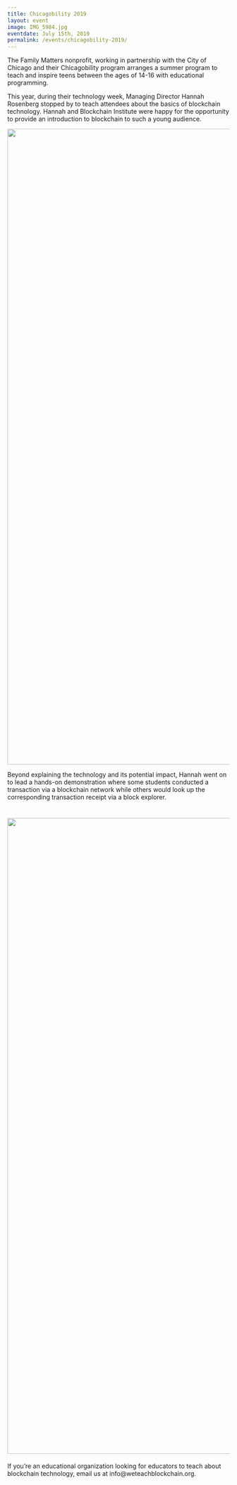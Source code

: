 ```yaml
---
title: Chicagobility 2019
layout: event
image: IMG_5984.jpg
eventdate: July 15th, 2019
permalink: /events/chicagobility-2019/
---
```

<span style="font-weight: 400;">The Family Matters nonprofit, working in partnership with the City of Chicago and their Chicagobility program arranges a summer program to teach and inspire teens between the ages of 14-16 with educational programming.
</span>

This year, during their technology week, Managing Director Hannah Rosenberg stopped by to teach attendees about the basics of blockchain technology. Hannah and Blockchain Institute were happy for the opportunity to provide an introduction to blockchain to such a young audience.

<img class="alignnone size-full wp-image-11591" src="https://theblockchaininstitute.org/wp-content/uploads/2019/07/IMG_6013-1.jpg" alt="" width="2160" height="1440" />

Beyond explaining the technology and its potential impact, Hannah went on to lead a hands-on demonstration where some students conducted a transaction via a blockchain network while others would look up the corresponding transaction receipt via a block explorer.
<h1><b><img class="alignnone size-full wp-image-11629" src="https://theblockchaininstitute.org/wp-content/uploads/2019/07/IMG_5984-450x300.jpg" alt="" width="2160" height="1440" />
</b></h1>
If you’re an educational organization looking for educators to teach about blockchain technology, email us at info@weteachblockchain.org.
